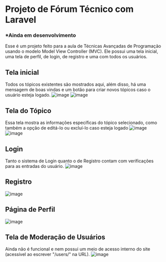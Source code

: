 # Projeto de Fórum Técnico com Laravel
### *Ainda em desenvolvimento
Esse é um projeto feito para a aula de Técnicas Avançadas de Programação usando o modelo Model View Controller (MVC). Ele possui uma tela inicial, uma tela de perfil, de login, de registro e uma com todos os usuários.

## Tela inicial
Todos os tópicos existentes são mostrados aqui, além disso, há uma mensagem de boas vindas e um botão para criar novos tópicos caso o usuário esteja logado.
![image](https://github.com/LucasFARocha/Forum_TAP/assets/109397963/e4af5486-b056-4e83-ad2f-ee9cdef56ac9)
![image](https://github.com/LucasFARocha/Forum_TAP/assets/109397963/81d2fada-1dde-4c57-9301-19a3a2953a06)

## Tela do Tópico
Essa tela mostra as informações específicas do tópico selecionado, como também a opção de editá-lo ou excluí-lo caso esteja logado
![image](https://github.com/LucasFARocha/Forum_TAP/assets/109397963/6c42b731-ad00-4b15-81b2-d3e5515869bf)
![image](https://github.com/LucasFARocha/Forum_TAP/assets/109397963/46395e1a-1b3d-48fc-a03d-082f349cd724)

## Login
Tanto o sistema de Login quanto o de Registro contam com verificações para as entradas do usuário.
![image](https://github.com/LucasFARocha/Forum_TAP/assets/109397963/346e2bac-aab2-41c4-9257-b8070940c6b0)

## Registro
![image](https://github.com/LucasFARocha/Forum_TAP/assets/109397963/0fe21f85-04f2-4730-85f6-756943717c53)

## Página de Perfil
![image](https://github.com/LucasFARocha/Forum_TAP/assets/109397963/ada56a8d-9046-4730-85e4-cdb4431e1f10)

## Tela de Moderação de Usuários
Ainda não é funcional e nem possui um meio de acesso interno do site (acessível ao escrever "/users/" na URL).
![image](https://github.com/LucasFARocha/Forum_TAP/assets/109397963/64cae1a8-ed79-4e58-95f8-f915bd2c9404)
